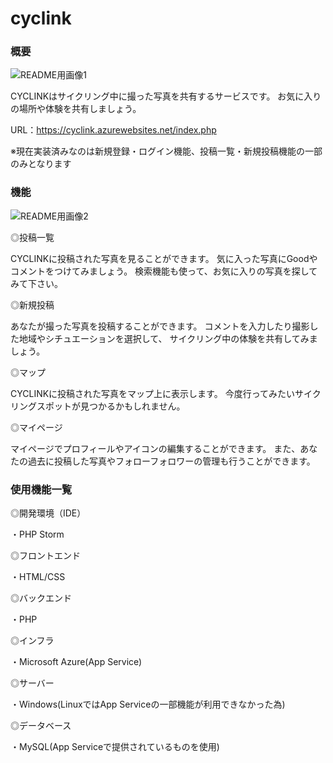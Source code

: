 # cyclink
<h3>概要</h3>

<image src="readme1.png" alt="README用画像1" title="概要イメージ">
  
CYCLINKはサイクリング中に撮った写真を共有するサービスです。
お気に入りの場所や体験を共有しましょう。

URL：https://cyclink.azurewebsites.net/index.php

※現在実装済みなのは新規登録・ログイン機能、投稿一覧・新規投稿機能の一部のみとなります

<h3>機能</h3>

<image src="readme2.png" alt="README用画像2" title="機能イメージ">

◎投稿一覧

CYCLINKに投稿された写真を見ることができます。
気に入った写真にGoodやコメントをつけてみましょう。
検索機能も使って、お気に入りの写真を探してみて下さい。

◎新規投稿

あなたが撮った写真を投稿することができます。
コメントを入力したり撮影した地域やシチュエーションを選択して、
サイクリング中の体験を共有してみましょう。

◎マップ

CYCLINKに投稿された写真をマップ上に表示します。
今度行ってみたいサイクリングスポットが見つかるかもしれません。

◎マイページ

マイページでプロフィールやアイコンの編集することができます。
また、あなたの過去に投稿した写真やフォローフォロワーの管理も行うことができます。

<h3>使用機能一覧</h3>

◎開発環境（IDE）

・PHP Storm

◎フロントエンド

・HTML/CSS

◎バックエンド

・PHP

◎インフラ

・Microsoft Azure(App Service)

◎サーバー

・Windows(LinuxではApp Serviceの一部機能が利用できなかった為)

◎データベース

・MySQL(App Serviceで提供されているものを使用)
